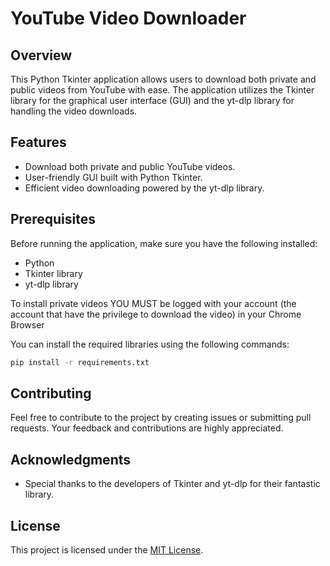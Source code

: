 # YouTube Video Downloader

## Overview
This Python Tkinter application allows users to download both private and public videos from YouTube with ease. The application utilizes the Tkinter library for the graphical user interface (GUI) and the yt-dlp library for handling the video downloads.

## Features
- Download both private and public YouTube videos.
- User-friendly GUI built with Python Tkinter.
- Efficient video downloading powered by the yt-dlp library.

## Prerequisites
Before running the application, make sure you have the following installed:
- Python
- Tkinter library
- yt-dlp library

To install private videos YOU MUST be logged with your account (the account that have the privilege to download the video) in your Chrome Browser

You can install the required libraries using the following commands:
```bash
pip install -r requirements.txt
```


## Contributing
Feel free to contribute to the project by creating issues or submitting pull requests. Your feedback and contributions are highly appreciated.


## Acknowledgments
- Special thanks to the developers of Tkinter and yt-dlp for their fantastic library.



## License
This project is licensed under the [MIT License](LICENSE).


